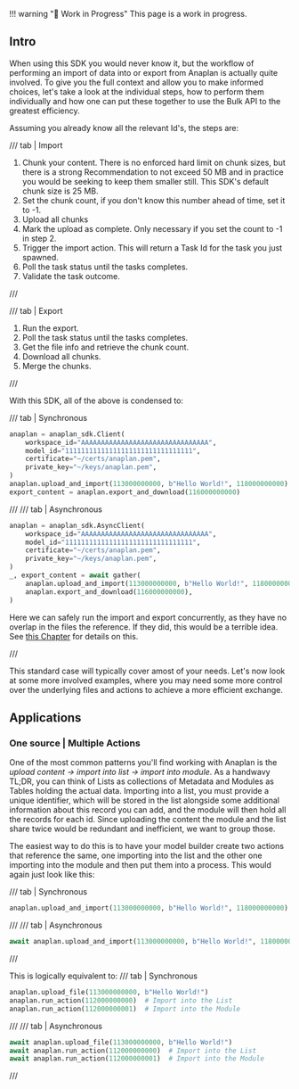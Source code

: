 !!! warning "🚧 Work in Progress"
    This page is a work in progress.

## Intro

When using this SDK you would never know it, but the workflow of performing an import of data into or export from
Anaplan is actually quite involved. To give you the full context and allow you to make informed choices, let's take a
look at the individual steps, how to perform them individually and how one can put these together to use the Bulk API to
the greatest efficiency.

Assuming you already know all the relevant Id's, the steps are:

/// tab | Import

1. Chunk your content. There is no enforced hard limit on chunk sizes, but there is a strong Recommendation to not
   exceed 50 MB and in practice you would be seeking to keep them smaller still. This SDK's default chunk size is 25 MB.
2. Set the chunk count, if you don't know this number ahead of time, set it to -1.
3. Upload all chunks
4. Mark the upload as complete. Only necessary if you set the count to -1 in step 2.
5. Trigger the import action. This will return a Task Id for the task you just spawned.
6. Poll the task status until the tasks completes.
7. Validate the task outcome.

///

/// tab | Export

1. Run the export.
2. Poll the task status until the tasks completes.
3. Get the file info and retrieve the chunk count.
4. Download all chunks.
5. Merge the chunks.

///

With this SDK, all of the above is condensed to:

/// tab | Synchronous

```python
anaplan = anaplan_sdk.Client(
    workspace_id="AAAAAAAAAAAAAAAAAAAAAAAAAAAAAAAA",
    model_id="11111111111111111111111111111111",
    certificate="~/certs/anaplan.pem",
    private_key="~/keys/anaplan.pem",
)
anaplan.upload_and_import(113000000000, b"Hello World!", 118000000000)
export_content = anaplan.export_and_download(116000000000)
```

///
/// tab | Asynchronous

```python
anaplan = anaplan_sdk.AsyncClient(
    workspace_id="AAAAAAAAAAAAAAAAAAAAAAAAAAAAAAAA",
    model_id="11111111111111111111111111111111",
    certificate="~/certs/anaplan.pem",
    private_key="~/keys/anaplan.pem",
)
_, export_content = await gather(
    anaplan.upload_and_import(113000000000, b"Hello World!", 118000000000),
    anaplan.export_and_download(116000000000),
)
```

Here we can safely run the import and export concurrently, as they have no overlap in the files the reference. If they
did, this would be a terrible idea. See [this Chapter](bulk_vs_transactional.md/#the-bad) for details on this.

///

This standard case will typically cover amost of your needs. Let's now look at some more involved examples, where you
may need some more control over the underlying files and actions to achieve a more efficient exchange.

## Applications

### One source | Multiple Actions

One of the most common patterns you'll find working with Anaplan is the *upload content -> import into list -> import
into module*. As a handwavy TL;DR, you can think of Lists as collections of Metadata and Modules as Tables holding the
actual data. Importing into a list, you must provide a unique identifier, which will be stored in the list alongside
some additional information about this record you can add, and the module will then hold all the records for each id.
Since uploading the content the module and the list share twice would be redundant and inefficient, we want to group
those.

The easiest way to do this is to have your model builder create two actions that reference the same, one importing into
the list and the other one importing into the module and then put them into a process. This would again just look like
this:

/// tab | Synchronous

```python
anaplan.upload_and_import(113000000000, b"Hello World!", 118000000000)
```

///
/// tab | Asynchronous

```python
await anaplan.upload_and_import(113000000000, b"Hello World!", 118000000000)
```

///

This is logically equivalent to:
/// tab | Synchronous

```python
anaplan.upload_file(113000000000, b"Hello World!")
anaplan.run_action(112000000000)  # Import into the List
anaplan.run_action(112000000001)  # Import into the Module
```

///
/// tab | Asynchronous

```python
await anaplan.upload_file(113000000000, b"Hello World!")
await anaplan.run_action(112000000000)  # Import into the List
await anaplan.run_action(112000000001)  # Import into the Module
```

///
